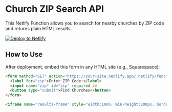 
# Church ZIP Search API

This Netlify Function allows you to search for nearby churches by ZIP code and returns plain HTML results.

[![Deploy to Netlify](https://www.netlify.com/img/deploy/button.svg)](https://app.netlify.com/start/deploy?repository=https://github.com/nathanechurch/find-churches)

## How to Use

After deployment, embed this form in any HTML site (e.g., Squarespace):

```html
<form method="GET" action="https://your-site.netlify.app/.netlify/functions/find-churches" target="results-frame">
  <label for="zip">Enter ZIP Code:</label>
  <input name="zip" id="zip" required />
  <button type="submit">Find Churches</button>
</form>

<iframe name="results-frame" style="width:100%; min-height:200px; border:none;"></iframe>
```
